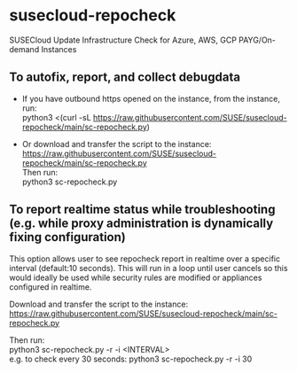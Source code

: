 # susecloud-repocheck
SUSECloud Update Infrastructure Check for Azure, AWS, GCP PAYG/On-demand Instances

## To autofix, report, and collect debugdata


- If you have outbound https opened on the instance, from the instance, run:  
python3 <(curl -sL https://raw.githubusercontent.com/SUSE/susecloud-repocheck/main/sc-repocheck.py)

- Or download and transfer the script to the instance:  
https://raw.githubusercontent.com/SUSE/susecloud-repocheck/main/sc-repocheck.py<br>
Then run:  
python3 sc-repocheck.py

## To report realtime status while troubleshooting (e.g. while proxy administration is dynamically fixing configuration)

This option allows user to see repocheck report in realtime over a specific interval (default:10 seconds).  This will run in a loop until user cancels so this would ideally be used while security rules are modified or appliances configured in realtime.

Download and transfer the script to the instance:  
https://raw.githubusercontent.com/SUSE/susecloud-repocheck/main/sc-repocheck.py

Then run:  
python3 sc-repocheck.py -r -i \<INTERVAL><br>
e.g. to check every 30 seconds: python3 sc-repocheck.py -r -i 30 
  
 



